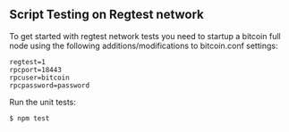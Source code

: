 ## Script Testing on Regtest network

To get started with regtest network tests you need to startup a bitcoin full node using the following additions/modifications to bitcoin.conf settings:

```
regtest=1
rpcport=18443
rpcuser=bitcoin
rpcpassword=password
```

Run the unit tests:

```
$ npm test
```
